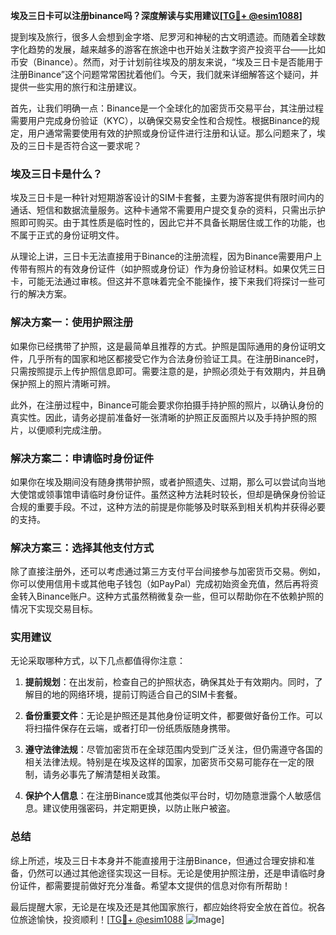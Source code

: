**埃及三日卡可以注册binance吗？深度解读与实用建议[[TG💪+ @esim1088](https://t.me/s/esim1088)]**

提到埃及旅行，很多人会想到金字塔、尼罗河和神秘的古文明遗迹。而随着全球数字化趋势的发展，越来越多的游客在旅途中也开始关注数字资产投资平台——比如币安（Binance）。然而，对于计划前往埃及的朋友来说，“埃及三日卡是否能用于注册Binance”这个问题常常困扰着他们。今天，我们就来详细解答这个疑问，并提供一些实用的旅行和注册建议。

首先，让我们明确一点：Binance是一个全球化的加密货币交易平台，其注册过程需要用户完成身份验证（KYC），以确保交易安全性和合规性。根据Binance的规定，用户通常需要使用有效的护照或身份证件进行注册和认证。那么问题来了，埃及的三日卡是否符合这一要求呢？

### 埃及三日卡是什么？

埃及三日卡是一种针对短期游客设计的SIM卡套餐，主要为游客提供有限时间内的通话、短信和数据流量服务。这种卡通常不需要用户提交复杂的资料，只需出示护照即可购买。由于其性质是临时性的，因此它并不具备长期居住或工作的功能，也不属于正式的身份证明文件。

从理论上讲，三日卡无法直接用于Binance的注册流程，因为Binance需要用户上传带有照片的有效身份证件（如护照或身份证）作为身份验证材料。如果仅凭三日卡，可能无法通过审核。但这并不意味着完全不能操作，接下来我们将探讨一些可行的解决方案。

### 解决方案一：使用护照注册

如果你已经携带了护照，这是最简单且推荐的方式。护照是国际通用的身份证明文件，几乎所有的国家和地区都接受它作为合法身份验证工具。在注册Binance时，只需按照提示上传护照信息即可。需要注意的是，护照必须处于有效期内，并且确保护照上的照片清晰可辨。

此外，在注册过程中，Binance可能会要求你拍摄手持护照的照片，以确认身份的真实性。因此，请务必提前准备好一张清晰的护照正反面照片以及手持护照的照片，以便顺利完成注册。

### 解决方案二：申请临时身份证件

如果你在埃及期间没有随身携带护照，或者护照遗失、过期，那么可以尝试向当地大使馆或领事馆申请临时身份证件。虽然这种方法耗时较长，但却是确保身份验证合规的重要手段。不过，这种方法的前提是你能够及时联系到相关机构并获得必要的支持。

### 解决方案三：选择其他支付方式

除了直接注册外，还可以考虑通过第三方支付平台间接参与加密货币交易。例如，你可以使用信用卡或其他电子钱包（如PayPal）完成初始资金充值，然后再将资金转入Binance账户。这种方式虽然稍微复杂一些，但可以帮助你在不依赖护照的情况下实现交易目标。

### 实用建议

无论采取哪种方式，以下几点都值得你注意：

1. **提前规划**：在出发前，检查自己的护照状态，确保其处于有效期内。同时，了解目的地的网络环境，提前订购适合自己的SIM卡套餐。
   
2. **备份重要文件**：无论是护照还是其他身份证明文件，都要做好备份工作。可以将扫描件保存在云端，或者打印一份纸质版随身携带。

3. **遵守法律法规**：尽管加密货币在全球范围内受到广泛关注，但仍需遵守各国的相关法律法规。特别是在埃及这样的国家，加密货币交易可能存在一定的限制，请务必事先了解清楚相关政策。

4. **保护个人信息**：在注册Binance或其他类似平台时，切勿随意泄露个人敏感信息。建议使用强密码，并定期更换，以防止账户被盗。

### 总结

综上所述，埃及三日卡本身并不能直接用于注册Binance，但通过合理安排和准备，仍然可以通过其他途径实现这一目标。无论是使用护照注册，还是申请临时身份证件，都需要提前做好充分准备。希望本文提供的信息对你有所帮助！

最后提醒大家，无论是在埃及还是其他国家旅行，都应始终将安全放在首位。祝各位旅途愉快，投资顺利！[[TG💪+ @esim1088](https://t.me/s/esim1088) ![Image](https://i.postimg.cc/4NQfJmqS/Snipaste-2025-05-13-00-14-12.png)]